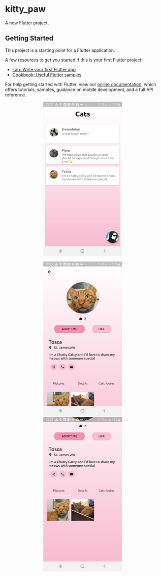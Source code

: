 # kitty_paw

A new Flutter project.

## Getting Started

This project is a starting point for a Flutter application.

A few resources to get you started if this is your first Flutter project:

- [Lab: Write your first Flutter app](https://flutter.dev/docs/get-started/codelab)
- [Cookbook: Useful Flutter samples](https://flutter.dev/docs/cookbook)

For help getting started with Flutter, view our
[online documentation](https://flutter.dev/docs), which offers tutorials,
samples, guidance on mobile development, and a full API reference.

<p align="center">
<img src="https://github.com/shivam3746/KittyPaw/raw/master/screenshots/Screenshot_20190815-003734.jpg" width="256" height="500">
</p>

<p align="center">
  <img src="https://github.com/shivam3746/KittyPaw/raw/master/screenshots/Screenshot_20190815-003750.jpg" width="256" height="500">
  
  <img src="https://github.com/shivam3746/KittyPaw/raw/master/screenshots/Screenshot_20190815-003756.jpg" width="256" height="500">
</p>  
